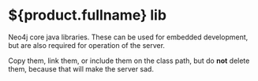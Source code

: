 ${product.fullname} lib 
=======================================

Neo4j core java libraries. These can be used for embedded development,
but are also required for operation of the server.

Copy them, link them, or include them on the class path, but do **not**
delete them, because that will make the server sad. 

